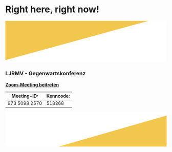 # Right here, right now!
![Logo](ci_5.png)


### LJRMV -  Gegenwartskonferenz

**[Zoom-Meeting beitreten](https://zoom.us/j/97350982570?pwd=MFdVWk9CV0VKUG53dHBmcEpsRkRDUT09)**


Meeting-ID: | Kenncode:
------------ | -------------
973 5098 2570 | 518268


![Logo](ci_6.png)
